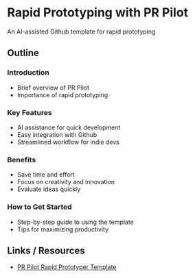 # Rapid Prototyping with PR Pilot
An AI-assisted Github template for rapid prototyping

## Outline

### Introduction
- Brief overview of PR Pilot
- Importance of rapid prototyping

### Key Features
- AI assistance for quick development
- Easy integration with Github
- Streamlined workflow for indie devs

### Benefits
- Save time and effort
- Focus on creativity and innovation
- Evaluate ideas quickly

### How to Get Started
- Step-by-step guide to using the template
- Tips for maximizing productivity

## Links / Resources
- [PR Pilot Rapid Prototyper Template](https://github.com/PR-Pilot-AI/rapid-prototyper)
